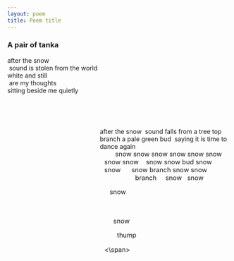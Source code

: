 ```yaml
---
layout: poem
title: Poem title
---
```


### A pair of tanka

after the snow  
&nbsp;sound is stolen from the world  
white and still  
&nbsp;are my thoughts  
sitting beside me quietly  

&nbsp;

&nbsp;




<span style ="display:inline-block;margin-left:15em;">
after the snow  
&nbsp;sound falls from a tree top branch  
a pale green bud  
&nbsp;saying it is time  
to dance again  
</span>

<span style ="display:inline-block;font-size: 11pt;margin-left:15em;">
&nbsp;&nbsp;&nbsp;&nbsp;&nbsp;&nbsp;snow snow snow  
snow snow snow snow snow  
&nbsp;&nbsp;&nbsp;snow snow bud snow snow  
&nbsp;&nbsp;&nbsp;&nbsp;&nbsp;snow branch snow snow  
&nbsp;&nbsp;&nbsp;&nbsp;&nbsp;&nbsp;&nbsp;&nbsp;&nbsp;&nbsp;&nbsp;&nbsp;&nbsp;&nbsp;&nbsp;&nbsp;&nbsp;branch  
&nbsp;&nbsp;&nbsp;&nbsp;snow  
&nbsp;&nbsp;snow  

&nbsp;&nbsp;&nbsp;snow

&nbsp;

&nbsp;&nbsp;&nbsp;&nbsp;&nbsp;snow
	
&nbsp;&nbsp;&nbsp;&nbsp;&nbsp;&nbsp;&nbsp;thump
	
<\span>


